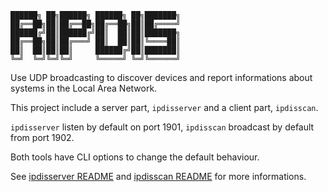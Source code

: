 ```
██████╗ ██╗██████╗ ██████╗ ██╗███████╗
██╔══██╗██║██╔══██╗██╔══██╗██║██╔════╝
██████╔╝██║██████╔╝██║  ██║██║███████╗
██╔══██╗██║██╔═══╝ ██║  ██║██║╚════██║
██║  ██║██║██║     ██████╔╝██║███████║
╚═╝  ╚═╝╚═╝╚═╝     ╚═════╝ ╚═╝╚══════╝
```

<!--Font: ANSI Shadow-->

Use UDP broadcasting to discover devices and report informations about systems
in the Local Area Network.

This project include a server part, `ipdisserver` and a client part,
`ipdisscan`.

`ipdisserver` listen by default on port 1901,
`ipdisscan` broadcast by default from port 1902.

Both tools have CLI options to change the default behaviour.

See [ipdisserver README](ipdisserver/README.md)
and [ipdisscan README](ipdisscan/README.md)
for more informations.
